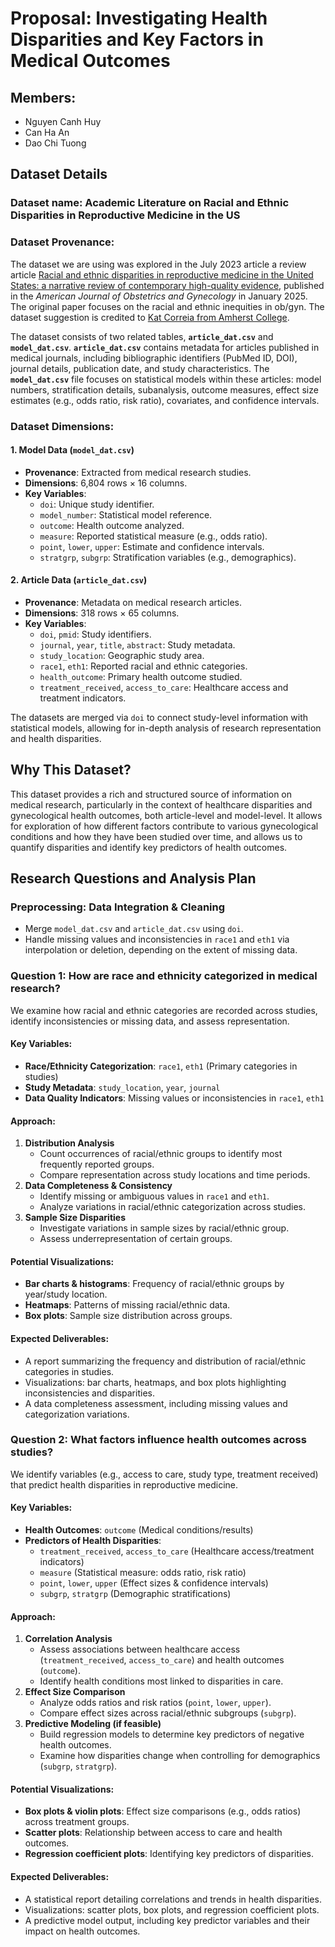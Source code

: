 # Proposal: Investigating Health Disparities and Key Factors in Medical Outcomes
## Members:

- Nguyen Canh Huy
- Can Ha An
- Dao Chi Tuong

## Dataset Details 
### **Dataset name:** **Academic Literature on Racial and Ethnic Disparities in Reproductive Medicine in the US**

### **Dataset Provenance**:

The dataset we are using was explored in the July 2023 article a review article [Racial and ethnic disparities in reproductive medicine in the United States: a narrative review of contemporary high-quality evidence](https://www.ajog.org/article/S0002-9378(24)00775-0/fulltext), published in the *American Journal of Obstetrics and Gynecology* in January 2025. The original paper focuses on the racial and ethnic inequities in ob/gyn. The dataset suggestion is credited to [Kat Correia from Amherst College](https://github.com/katcorr).

The dataset consists of two related tables, **`article_dat.csv`** and **`model_dat.csv`**. **`article_dat.csv`** contains metadata for articles published in medical journals, including bibliographic identifiers (PubMed ID, DOI), journal details, publication date, and study characteristics. The **`model_dat.csv`** file focuses on statistical models within these articles: model numbers, stratification details, subanalysis, outcome measures, effect size estimates (e.g., odds ratio, risk ratio), covariates, and confidence intervals.

### **Dataset Dimensions**:

#### 1. Model Data (`model_dat.csv`)
- **Provenance**: Extracted from medical research studies.
- **Dimensions**: 6,804 rows × 16 columns.
- **Key Variables**:
  - `doi`: Unique study identifier.
  - `model_number`: Statistical model reference.
  - `outcome`: Health outcome analyzed.
  - `measure`: Reported statistical measure (e.g., odds ratio).
  - `point`, `lower`, `upper`: Estimate and confidence intervals.
  - `stratgrp`, `subgrp`: Stratification variables (e.g., demographics).

#### 2. Article Data (`article_dat.csv`)
- **Provenance**: Metadata on medical research articles.
- **Dimensions**: 318 rows × 65 columns.
- **Key Variables**:
  - `doi`, `pmid`: Study identifiers.
  - `journal`, `year`, `title`, `abstract`: Study metadata.
  - `study_location`: Geographic study area.
  - `race1`, `eth1`: Reported racial and ethnic categories.
  - `health_outcome`: Primary health outcome studied.
  - `treatment_received`, `access_to_care`: Healthcare access and treatment indicators.

The datasets are merged via `doi` to connect study-level information with statistical models, allowing for in-depth analysis of research representation and health disparities.

## Why This Dataset?
This dataset provides a rich and structured source of information on medical research, particularly in the context of healthcare disparities and gynecological health outcomes, both article-level and model-level. It allows for exploration of how different factors contribute to various gynecological conditions and how they have been studied over time, and allows us to quantify disparities and identify key predictors of health outcomes.

## Research Questions and Analysis Plan
### Preprocessing: Data Integration & Cleaning
- Merge `model_dat.csv` and `article_dat.csv` using `doi`.
- Handle missing values and inconsistencies in `race1` and `eth1` via interpolation or deletion, depending on the extent of missing data.

### Question 1: How are race and ethnicity categorized in medical research?
We examine how racial and ethnic categories are recorded across studies, identify inconsistencies or missing data, and assess representation.

#### Key Variables:
- **Race/Ethnicity Categorization**: `race1`, `eth1` (Primary categories in studies)
- **Study Metadata**: `study_location`, `year`, `journal`
- **Data Quality Indicators**: Missing values or inconsistencies in `race1`, `eth1`

#### Approach:
1. **Distribution Analysis**
   - Count occurrences of racial/ethnic groups to identify most frequently reported groups.
   - Compare representation across study locations and time periods.
2. **Data Completeness & Consistency**
   - Identify missing or ambiguous values in `race1` and `eth1`.
   - Analyze variations in racial/ethnic categorization across studies.
3. **Sample Size Disparities**
   - Investigate variations in sample sizes by racial/ethnic group.
   - Assess underrepresentation of certain groups.

#### Potential Visualizations:
- **Bar charts & histograms**: Frequency of racial/ethnic groups by year/study location.
- **Heatmaps**: Patterns of missing racial/ethnic data.
- **Box plots**: Sample size distribution across groups.

####  Expected Deliverables:
- A report summarizing the frequency and distribution of racial/ethnic categories in studies.
- Visualizations: bar charts, heatmaps, and box plots highlighting inconsistencies and disparities.
- A data completeness assessment, including missing values and categorization variations.

### Question 2: What factors influence health outcomes across studies?
We identify variables (e.g., access to care, study type, treatment received) that predict health disparities in reproductive medicine.

#### Key Variables:
- **Health Outcomes**: `outcome` (Medical conditions/results)
- **Predictors of Health Disparities**:
  - `treatment_received`, `access_to_care` (Healthcare access/treatment indicators)
  - `measure` (Statistical measure: odds ratio, risk ratio)
  - `point`, `lower`, `upper` (Effect sizes & confidence intervals)
  - `subgrp`, `stratgrp` (Demographic stratifications)

#### Approach:
1. **Correlation Analysis**
   - Assess associations between healthcare access (`treatment_received`, `access_to_care`) and health outcomes (`outcome`).
   - Identify health conditions most linked to disparities in care.
2. **Effect Size Comparison**
   - Analyze odds ratios and risk ratios (`point`, `lower`, `upper`).
   - Compare effect sizes across racial/ethnic subgroups (`subgrp`).
3. **Predictive Modeling (if feasible)**
   - Build regression models to determine key predictors of negative health outcomes.
   - Examine how disparities change when controlling for demographics (`subgrp`, `stratgrp`).

#### Potential Visualizations:
- **Box plots & violin plots**: Effect size comparisons (e.g., odds ratios) across treatment groups.
- **Scatter plots**: Relationship between access to care and health outcomes.
- **Regression coefficient plots**: Identifying key predictors of disparities.

#### Expected Deliverables:
- A statistical report detailing correlations and trends in health disparities.
- Visualizations: scatter plots, box plots, and regression coefficient plots.
- A predictive model output, including key predictor variables and their impact on health outcomes.

